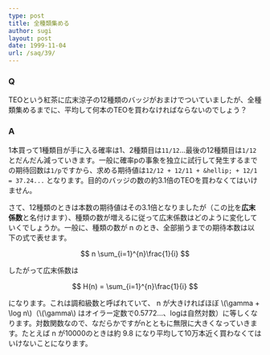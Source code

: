 ```yaml
---
type: post
title: 全種類集める
author: sugi
layout: post
date: 1999-11-04
url: /saq/39/
---
```

### Q

TEOという紅茶に広末涼子の12種類のバッジがおまけでついていましたが、全種類集めるまでに、平均して何本のTEOを買わなければならないのでしょう？

### A

1本買って1種類目が手に入る確率は1、2種類目は`11/12`...最後の12種類目は`1/12`とだんだん減っていきます。一般に確率pの事象を独立に試行して発生するまでの期待回数は`1/p`ですから、求める期待値は`12/12 + 12/11 + &hellip; + 12/1 = 37.24...` となります。目的のバッジの数の約3.1倍のTEOを買わなくてはいけません。

さて、12種類のときは本数の期待値はその3.1倍となりましたが（この比を**広末係数**と名付けます）、種類の数が増えるに従って広末係数はどのように変化していくでしょうか。一般に、種類の数が n のとき、全部揃うまでの期待本数は以下の式で表せます。

$$
n \sum_{i=1}^{n}\frac{1}{i}
$$

したがって広末係数は

$$
H(n) = \sum_{i=1}^{n}\frac{1}{i}
$$

になります。これは調和級数と呼ばれていて、 n が大きければほぼ \\(\gamma + \log n\\)（\\(\gamma\\) はオイラー定数で0.5772...、logは自然対数）に等しくなります。対数関数なので、なだらかですがnとともに無限に大きくなっていきます。たとえば n が10000のときは約 9.8 になり平均して10万本近く買わなくてはいけないことになります。
